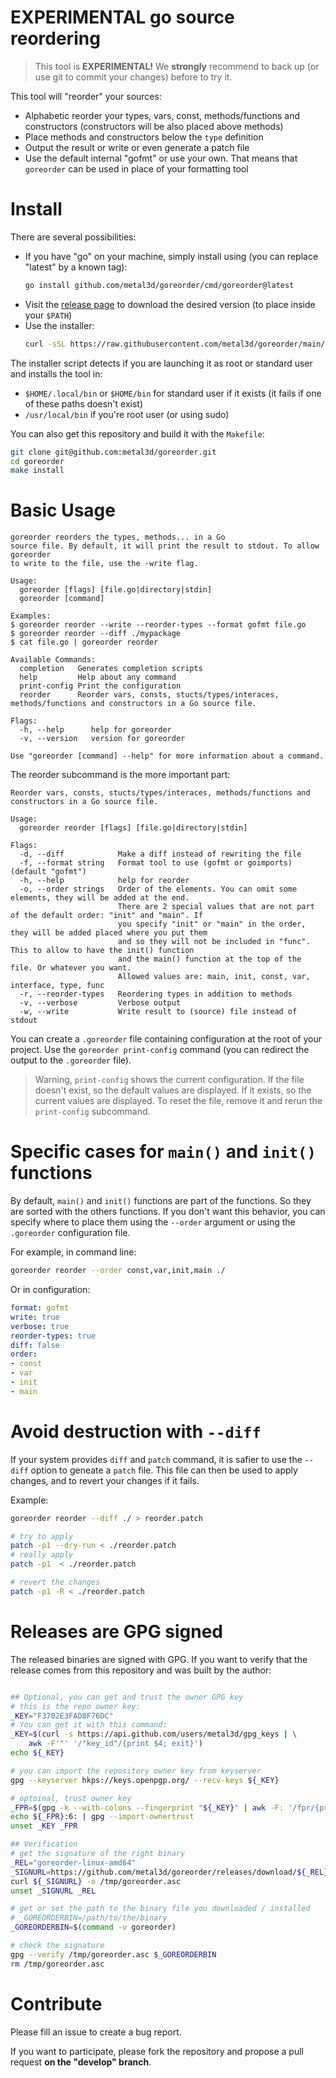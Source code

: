 # EXPERIMENTAL go source reordering

> This tool is **EXPERIMENTAL!** We **strongly** recommend to back up (or use git to commit your changes) before to try it.

This tool will "reorder" your sources:

- Alphabetic reorder your types, vars, const, methods/functions and constructors (constructors will be also placed above methods)
- Place methods and constructors below the `type` definition
- Output the result or write or even generate a patch file
- Use the default internal "gofmt" or use your own. That means that `goreorder` can be used in place of your formatting tool

# Install

There are several possibilities:

- If you have "go" on your machine, simply install using (you can replace "latest" by a known tag):
    ```bash
    go install github.com/metal3d/goreorder/cmd/goreorder@latest
    ```
- Visit the [release page](https://github.com/metal3d/goreorder/releases) to download the desired version (to place inside your `$PATH`)
- Use the installer:
    ```bash
    curl -sSL https://raw.githubusercontent.com/metal3d/goreorder/main/repo-tools/install.sh | bash -s
    ```

The installer script detects if you are launching it as root or standard user and installs the tool in:

- `$HOME/.local/bin` or `$HOME/bin` for standard user if it exists (it fails if one of these paths doesn't exist)
- `/usr/local/bin` if you're root user (or using sudo)

You can also get this repository and build it with the `Makefile`:

```bash
git clone git@github.com:metal3d/goreorder.git
cd goreorder
make install
```

# Basic Usage

```
goreorder reorders the types, methods... in a Go
source file. By default, it will print the result to stdout. To allow goreorder
to write to the file, use the -write flag.

Usage:
  goreorder [flags] [file.go|directory|stdin]
  goreorder [command]

Examples:
$ goreorder reorder --write --reorder-types --format gofmt file.go
$ goreorder reorder --diff ./mypackage
$ cat file.go | goreorder reorder

Available Commands:
  completion   Generates completion scripts
  help         Help about any command
  print-config Print the configuration
  reorder      Reorder vars, consts, stucts/types/interaces, methods/functions and constructors in a Go source file.

Flags:
  -h, --help      help for goreorder
  -v, --version   version for goreorder

Use "goreorder [command] --help" for more information about a command.
```

The reorder subcommand is the more important part:

```
Reorder vars, consts, stucts/types/interaces, methods/functions and constructors in a Go source file.

Usage:
  goreorder reorder [flags] [file.go|directory|stdin]

Flags:
  -d, --diff            Make a diff instead of rewriting the file
  -f, --format string   Format tool to use (gofmt or goimports) (default "gofmt")
  -h, --help            help for reorder
  -o, --order strings   Order of the elements. You can omit some elements, they will be added at the end.
                        There are 2 special values that are not part of the default order: "init" and "main". If
                        you specify "init" or "main" in the order, they will be added placed where you put them
                        and so they will not be included in "func". This to allow to have the init() function
                        and the main() function at the top of the file. Or whatever you want.
                        Allowed values are: main, init, const, var, interface, type, func
  -r, --reorder-types   Reordering types in addition to methods
  -v, --verbose         Verbose output
  -w, --write           Write result to (source) file instead of stdout
```

You can create a `.goreorder` file containing configuration at the root of your project. Use the `goreorder print-config` command (you can redirect the output to the `.goreorder` file).

> Warning, `print-config` shows the current configuration. If the file doesn't exist, so the default values are displayed. If it exists, so the current values are displayed. To reset the file, remove it and rerun the `print-config` subcommand.

# Specific cases for `main()` and `init()` functions

By default, `main()` and `init()` functions are part of the functions. So they are sorted with the others functions. If you don't want this behavior, you can specify where to place them using the `--order` argument or using the `.goreorder` configuration file.

For example, in command line:
```bash
goreorder reorder --order const,var,init,main ./
```

Or in configuration:

```yaml
format: gofmt
write: true
verbose: true
reorder-types: true
diff: false
order:
- const
- var
- init
- main
```

# Avoid destruction with `--diff`

If your system provides `diff` and `patch` command, it is safier to use the `--diff` option to geneate
a `patch` file. This file can then be used to apply changes, and to revert your changes if it fails.

Example:
```bash
goreorder reorder --diff ./ > reorder.patch

# try to apply
patch -p1 --dry-run < ./reorder.patch
# really apply
patch -p1  < ./reorder.patch

# revert the changes
patch -p1 -R < ./reorder.patch
```

# Releases are GPG signed

The released binaries are signed with GPG. If you want to verify that the release comes from this repository and was built by the author:

```bash

## Optional, you can get and trust the owner GPG key
# this is the repo owner key:
_KEY="F3702E3FAD8F76DC"
# You can get it with this command:
_KEY=$(curl -s https://api.github.com/users/metal3d/gpg_keys | \
    awk -F'"' '/"key_id"/{print $4; exit}')
echo ${_KEY}

# you can import the repository owner key from keyserver
gpg --keyserver hkps://keys.openpgp.org/ --recv-keys ${_KEY}

# optoinal, trust owner key
_FPR=$(gpg -k --with-colons --fingerprint "${_KEY}" | awk -F: '/fpr/{print $10; exit}')
echo ${_FPR}:6: | gpg --import-ownertrust
unset _KEY _FPR

## Verification
# get the signature of the right binary
_REL="goreorder-linux-amd64"
_SIGNURL=https://github.com/metal3d/goreorder/releases/download/${_REL}.asc
curl ${_SIGNURL} -o /tmp/goreorder.asc 
unset _SIGNURL _REL

# get or set the path to the binary file you downloaded / installed
# _GOREORDERBIN=/path/to/the/binary
_GOREORDERBIN=$(command -v goreorder)

# check the signature
gpg --verify /tmp/goreorder.asc $_GOREORDERBIN
rm /tmp/goreorder.asc
```

# Contribute

Please fill an issue to create a bug report.

If you want to participate, please fork the repository and propose a pull request **on the "develop" branch**.

